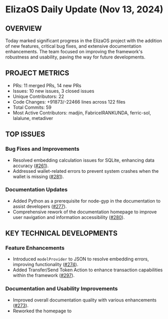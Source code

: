 # ElizaOS Daily Update (Nov 13, 2024)

## OVERVIEW 
Today marked significant progress in the ElizaOS project with the addition of new features, critical bug fixes, and extensive documentation enhancements. The team focused on improving the framework's robustness and usability, paving the way for future developments.

## PROJECT METRICS
- PRs: 11 merged PRs, 14 new PRs
- Issues: 10 new issues, 3 closed issues
- Unique Contributors: 22
- Code Changes: +91873/-22466 lines across 122 files
- Total Commits: 59
- Most Active Contributors: madjin, FabriceIRANKUNDA, ferric-sol, lalalune, metadiver

## TOP ISSUES
### Bug Fixes and Improvements
- Resolved embedding calculation issues for SQLite, enhancing data accuracy ([#261](https://github.com/elizaos/eliza/issues/261)).
- Addressed wallet-related errors to prevent system crashes when the wallet is missing ([#281](https://github.com/elizaos/eliza/issues/281)).

### Documentation Updates
- Added Python as a prerequisite for node-gyp in the documentation to assist developers ([#277](https://github.com/elizaos/eliza/issues/277)).
- Comprehensive rework of the documentation homepage to improve user navigation and information accessibility ([#280](https://github.com/elizaos/eliza/issues/280)).

## KEY TECHNICAL DEVELOPMENTS
### Feature Enhancements
- Introduced `modelProvider` to JSON to resolve embedding errors, improving functionality ([#274](https://github.com/elizaos/eliza/pull/274)).
- Added Transfer/Send Token Action to enhance transaction capabilities within the framework ([#297](https://github.com/elizaos/eliza/pull/297)).

### Documentation and Usability Improvements
- Improved overall documentation quality with various enhancements ([#273](https://github.com/elizaos/eliza/pull/273)).
- Reworked the homepage to